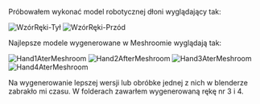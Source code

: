 Próbowałem wykonać model robotycznej dłoni wyglądający tak:


![WzórRęki-Tył](https://user-images.githubusercontent.com/46341978/142470828-0cd94395-79ab-4e9e-a709-f569ffb2ef9c.jpg)
![WzórRęki-Przód](https://user-images.githubusercontent.com/46341978/142470835-36d3d7f1-e7f7-4131-b0bc-c6a0d9470579.jpg)

Najlepsze modele wygenerowane w Meshroomie wyglądają tak:



![Hand1AterMeshroom](https://user-images.githubusercontent.com/46341978/142470220-982509d3-987d-40d2-8a31-2bc288be4460.png)
![Hand2AfterMeshroom](https://user-images.githubusercontent.com/46341978/142470223-bd068b16-7ead-4d76-bcb1-f9d2c2b730a9.png)
![Hand3AterMeshroom](https://user-images.githubusercontent.com/46341978/142470230-7a8edd94-6bad-4c72-a26d-a20f64f16e87.png)
![Hand4AterMeshroom](https://user-images.githubusercontent.com/46341978/142470214-ad0f9079-d913-445b-a8cb-76559c5f4c6b.png)

Na wygenerowanie lepszej wersji lub obróbke jednej z nich w blenderze zabrakło mi czasu. W folderach zawarłem wygenerowaną rękę nr 3 i 4.


